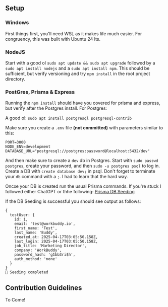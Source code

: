 ## Setup

### Windows
First things first, you'll need WSL as it makes life much easier. For congruency, this was built with Ubuntu 24 lts.

### NodeJS
Start with a good ol `sudo apt update && sudo apt upgrade` followed by  a `sudo apt install nodejs` and a `sudo apt install npm`. This should be sufficient, but verify versioning and try `npm install` in the root project directory.

### PostGres, Prisma & Express
Running the `npm install` should have you covered for prisma and express, but verify after the Postgres install. For Postgres:

A good ol: `sudo apt install postgresql postgresql-contrib`

Make sure you create a `.env` file **(not committed)** with parameters similar to this:

```
PORT=3000
NODE_ENV=development
DATABASE_URL="postgresql://postgres:password@localhost:5432/dev"
```

And then make sure to create a `dev` db in Postgres. Start with `sudo passwd postgres`, create your password, and then `sudo -u postgres psql` to log in. Create a DB with `create database dev;` in psql. Don't forget to terminate your `db` command with a `;`. I had to learn that the hard way.

Oncxe your DB is created run the usual Prisma commands. If you're stuck I followed either ChatGPT or thhe following:
[Prisma DB Seeding](https://www.prisma.io/docs/orm/prisma-migrate/workflows/seeding)

If the DB Seeding is successful you should see output as follows:

```
{
  testUser: {
    id: 1,
    email: 'test@workbuddy.io',
    first_name: 'Test',
    last_name: 'Buddy',
    created_at: 2025-04-17T03:05:50.158Z,
    last_login: 2025-04-17T03:05:50.158Z,
    job_title: 'Marketing Director',
    company: 'WorkBuddy',
    password_hash: 'g1bb3ri$h',
    auth_method: 'none'
  }
}
🌱 Seeding completed
```

## Contribution Guidelines
To Come!